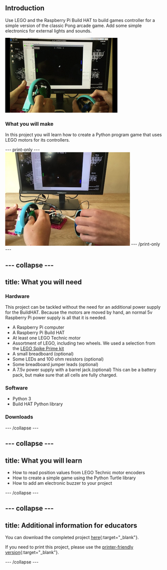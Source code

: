 ## Introduction

Use LEGO and the Raspberry Pi Build HAT to build games controller for a simple version of the classic Pong arcade game. Add some simple electronics for external lights and sounds. 

![A movie showing a pong game being controlled by two LEGO motors with large blue wheels](images/pong_gif.gif)

### What you will make

In this project you will learn how to create a Python program game that uses LEGO motors for its controllers.


--- print-only ---
![Complete project](images/finished.JPG)
--- /print-only ---

--- collapse ---
---
title: What you will need
---
### Hardware

This project can be tackled without the need for an additional power supply for the BuildHAT. Because the motors are moved by hand, an normal 5v Raspberry Pi power supply is all that it is needed. 

+ A Raspberry Pi computer
+ A Raspberry Pi Build HAT
+ At least one LEGO Technic motor
+ Assortment of LEGO, including two wheels. We used a selection from the [LEGO Spike Prime kit](https://education.lego.com/en-gb/product/spike-prime)
+ A small breadboard (optional)
+ Some LEDs and 100 ohm resistors (optional)
+ Some breadboard jumper leads (optional)
+ A 7.5v power supply with a barrel jack.(optional) This can be a battery pack, but make sure that all cells are fully charged. 

### Software

+ Python 3
+ Build HAT Python library


### Downloads


--- /collapse ---

--- collapse ---
---
title: What you will learn
---

- How to read position values from LEGO Technic motor encoders
- How to create a simple game using the Python Turtle library
- How to add am electronic buzzer to your project

--- /collapse ---

--- collapse ---
---
title: Additional information for educators
---

You can download the completed project [here](http://rpf.io/p/en/projectName-get){:target="_blank"}.

If you need to print this project, please use the [printer-friendly version](https://projects.raspberrypi.org/en/projects/projectName/print){:target="_blank"}.

--- /collapse ---
